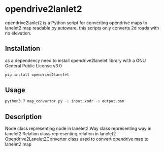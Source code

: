 # opendrive2lanlet2

opendrive2lanlet2 is a Python script for converting opendrive maps to lanelet2 map readable by autoware. this scripts only converts 2d roads with no elevation.

## Installation

as a dependency need to install opendrive2lanelet library with a GNU General Public License v3.0

```bash
pip install opendrive2lanelet
```

## Usage

```bash
python3.7 map_convertor.py -i input.xodr -o output.osm
```

## Description

Node class representing node in lanelet2
Way class representing way in lanelet2
Relation class representing relation in lanelet2
Opendrive2Lanelet2Convertor class used to convert opendrive map to lanelet2 map
